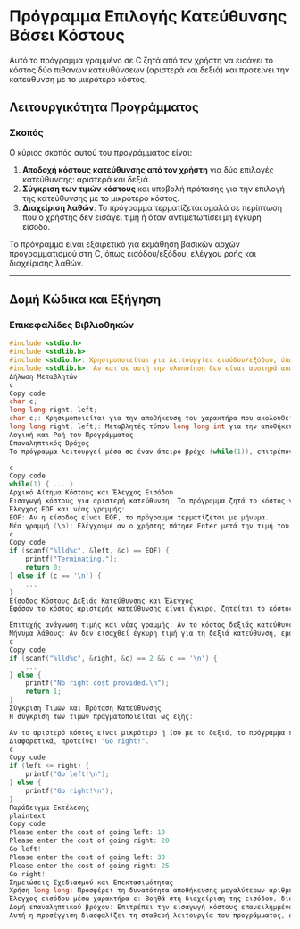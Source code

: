 # Πρόγραμμα Επιλογής Κατεύθυνσης Βάσει Κόστους

Αυτό το πρόγραμμα γραμμένο σε C ζητά από τον χρήστη να εισάγει το κόστος δύο πιθανών κατευθύνσεων (αριστερά και δεξιά) και προτείνει την κατεύθυνση με το μικρότερο κόστος.

## Λειτουργικότητα Προγράμματος

### Σκοπός
Ο κύριος σκοπός αυτού του προγράμματος είναι:
1. **Αποδοχή κόστους κατεύθυνσης από τον χρήστη** για δύο επιλογές κατεύθυνσης: αριστερά και δεξιά.
2. **Σύγκριση των τιμών κόστους** και υποβολή πρότασης για την επιλογή της κατεύθυνσης με το μικρότερο κόστος.
3. **Διαχείριση λαθών**: Το πρόγραμμα τερματίζεται ομαλά σε περίπτωση που ο χρήστης δεν εισάγει τιμή ή όταν αντιμετωπίσει μη έγκυρη είσοδο.

Το πρόγραμμα είναι εξαιρετικό για εκμάθηση βασικών αρχών προγραμματισμού στη C, όπως εισόδου/εξόδου, ελέγχου ροής και διαχείρισης λαθών.

---

## Δομή Κώδικα και Εξήγηση

### Επικεφαλίδες Βιβλιοθηκών
```c
#include <stdio.h>
#include <stdlib.h>
#include <stdio.h>: Χρησιμοποιείται για λειτουργίες εισόδου/εξόδου, όπως printf για εκτύπωση και scanf για ανάγνωση δεδομένων από τον χρήστη.
#include <stdlib.h>: Αν και σε αυτή την υλοποίηση δεν είναι αυστηρά απαραίτητη, μπορεί να χρησιμοποιηθεί για πρόσθετες λειτουργίες εξόδου exit() σε περίπτωση σφαλμάτων ή άλλες επεκτάσεις.
Δήλωση Μεταβλητών
c
Copy code
char c;
long long right, left;
char c;: Χρησιμοποιείται για την αποθήκευση του χαρακτήρα που ακολουθεί την τιμή κόστους. Βοηθά να ανιχνεύσουμε αν ο χρήστης πάτησε Enter μετά την εισαγωγή του αριθμού, ώστε να διαχειριστούμε καλύτερα την είσοδο.
long long right, left;: Μεταβλητές τύπου long long int για την αποθήκευση μεγάλων τιμών κόστους. Ο τύπος long long είναι κατάλληλος για την υποστήριξη μεγαλύτερων τιμών που ενδέχεται να εισάγει ο χρήστης.
Λογική και Ροή του Προγράμματος
Επαναληπτικός Βρόχος
Το πρόγραμμα λειτουργεί μέσα σε έναν άπειρο βρόχο (while(1)), επιτρέποντας την επαναλαμβανόμενη εισαγωγή από τον χρήστη και την επεξεργασία δεδομένων μέχρι να επιτευχθεί ο τερματισμός.

c
Copy code
while(1) { ... }
Αρχικό Αίτημα Κόστους και Έλεγχος Εισόδου
Εισαγωγή κόστους για αριστερή κατεύθυνση: Το πρόγραμμα ζητά το κόστος για την αριστερή κατεύθυνση.
Έλεγχος EOF και νέας γραμμής:
EOF: Αν η είσοδος είναι EOF, το πρόγραμμα τερματίζεται με μήνυμα.
Νέα γραμμή (\n): Ελέγχουμε αν ο χρήστης πάτησε Enter μετά την τιμή του κόστους. Αν δεν συμβεί, το πρόγραμμα εμφανίζει μήνυμα σφάλματος και τερματίζεται.
c
Copy code
if (scanf("%lld%c", &left, &c) == EOF) {
    printf("Terminating.");
    return 0;
} else if (c == '\n') {
    ...
}
Είσοδος Κόστους Δεξιάς Κατεύθυνσης και Έλεγχος
Εφόσον το κόστος αριστερής κατεύθυνσης είναι έγκυρο, ζητείται το κόστος για τη δεξιά κατεύθυνση, με την ίδια διαδικασία ελέγχου.

Επιτυχής ανάγνωση τιμής και νέας γραμμής: Αν το κόστος δεξιάς κατεύθυνσης είναι έγκυρο, συνεχίζουμε στη σύγκριση.
Μήνυμα λάθους: Αν δεν εισαχθεί έγκυρη τιμή για τη δεξιά κατεύθυνση, εμφανίζεται μήνυμα "No right cost provided." και το πρόγραμμα τερματίζεται με κωδικό εξόδου 1, σηματοδοτώντας σφάλμα στην είσοδο.
c
Copy code
if (scanf("%lld%c", &right, &c) == 2 && c == '\n') { 
    ...
} else {
    printf("No right cost provided.\n");
    return 1;
}
Σύγκριση Τιμών και Πρόταση Κατεύθυνσης
Η σύγκριση των τιμών πραγματοποιείται ως εξής:

Αν το αριστερό κόστος είναι μικρότερο ή ίσο με το δεξιό, το πρόγραμμα προτείνει "Go left!".
Διαφορετικά, προτείνει "Go right!".
c
Copy code
if (left <= right) {
    printf("Go left!\n");
} else {
    printf("Go right!\n");
}
Παράδειγμα Εκτέλεσης
plaintext
Copy code
Please enter the cost of going left: 10
Please enter the cost of going right: 20
Go left!
Please enter the cost of going left: 30
Please enter the cost of going right: 25
Go right!
Σημειώσεις Σχεδιασμού και Επεκτασιμότητας
Χρήση long long: Προσφέρει τη δυνατότητα αποθήκευσης μεγαλύτερων αριθμητικών τιμών, κάνοντας το πρόγραμμα ευέλικτο για μεγαλύτερα κόστη.
Έλεγχος εισόδου μέσω χαρακτήρα c: Βοηθά στη διαχείριση της εισόδου, διασφαλίζοντας ότι ο χρήστης εισάγει πλήρη δεδομένα και πατά Enter.
Δομή επαναληπτικού βρόχου: Επιτρέπει την εισαγωγή κόστους επανειλημμένα, καθιστώντας το πρόγραμμα διαισθητικό στη χρήση.
Αυτή η προσέγγιση διασφαλίζει τη σταθερή λειτουργία του προγράμματος, ακόμα και όταν ο χρήστης δεν ακολουθεί ακριβώς τη διαδικασία εισαγωγής.
